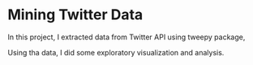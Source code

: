 # Mining Twitter Data

In this project, I extracted data from Twitter API using tweepy package,

Using tha data, I did some exploratory visualization and analysis.